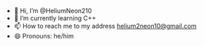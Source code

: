 - 👋 Hi, I’m @HeliumNeon210
- 🌱 I’m currently learning C++
- 📫 How to reach me to my address helium2neon10@gmail.com
- 😄 Pronouns: he/him

<!---
HeliumNeon210/HeliumNeon210 is a ✨ special ✨ repository because its `README.md` (this file) appears on your GitHub profile.
You can click the Preview link to take a look at your changes.
--->
